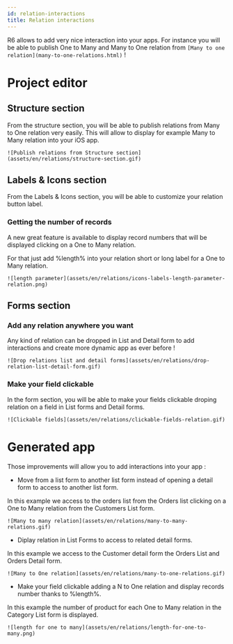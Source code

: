 ```yaml
---
id: relation-interactions
title: Relation interactions
---
```


R6 allows to add very nice interaction into your apps. For instance you will be able to publish One to Many and Many to One relation from `[Many to one relation](many-to-one-relations.html)` !

# Project editor

## Structure section

From the structure section, you will be able to publish relations from Many to One relation very easily. This will allow to display for example Many to Many relation into your iOS app.

`![Publish relations from Structure section](assets/en/relations/structure-section.gif)`

## Labels & Icons section

From the Labels & Icons section, you will be able to customize your relation button label.

### Getting the number of records

A new great feature is available to display record numbers that will be displayed clicking on a One to Many relation.

For that just add %length% into your relation short or long label for a One to Many relation.

`![length parameter](assets/en/relations/icons-labels-length-parameter-relation.png)`

## Forms section

### Add any relation anywhere you want

Any kind of relation can be dropped in List and Detail form to add interactions and create more dynamic app as ever before !

`![Drop relations list and detail forms](assets/en/relations/drop-relation-list-detail-form.gif)`

### Make your field clickable

In the form section, you will be able to make your fields clickable droping relation on a field in List forms and Detail forms.

`![Clickable fields](assets/en/relations/clickable-fields-relation.gif)`


# Generated app

Those improvements will allow you to add interactions into your app :

* Move from a list form to another list form instead of opening a detail form to access to another list form.

In this example we access to the orders list from the Orders list clicking on a One to Many relation from the Customers List form.

`![Many to many relation](assets/en/relations/many-to-many-relations.gif)`

* Diplay relation in List Forms to access to related detail forms.

In this example we access to the Customer detail form the Orders List and Orders Detail form.

`![Many to One relation](assets/en/relations/many-to-one-relations.gif)`

* Make your field clickable adding a N to One relation and display records number thanks to %length%.

In this example the number of product for each One to Many relation in the Category List form is displayed.

`![length for one to many](assets/en/relations/length-for-one-to-many.png)`



